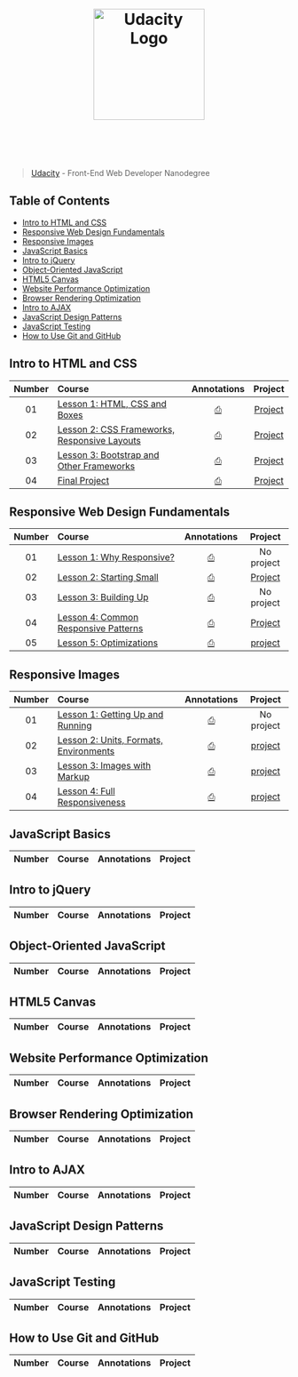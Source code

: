 <h1 align="center">
	<br>
	<img width="200" src="https://upload.wikimedia.org/wikipedia/commons/f/fd/Udacity_Logo.svg" alt="Udacity Logo">
	<br>
	<br>
	<br>
</h1>

> [Udacity](https://www.udacity.com/course/front-end-web-developer-nanodegree--nd001) - Front-End Web Developer Nanodegree

## Table of Contents

- [Intro to HTML and CSS](#intro-to-html-and-css)
- [Responsive Web Design Fundamentals](#responsive-web-design-fundamentals)
- [Responsive Images](#responsive-images)
- [JavaScript Basics](#javaScript-basics)
- [Intro to jQuery](#intro-to-jquery)
- [Object-Oriented JavaScript](#object-oriented-javascript)
- [HTML5 Canvas](#html5-canvas)
- [Website Performance Optimization](#website-performance-optimization)
- [Browser Rendering Optimization](#browser-rendering-optimization)
- [Intro to AJAX](#intro-to-ajax)
- [JavaScript Design Patterns](#javascript-design-patterns)
- [JavaScript Testing](#javascript-testing)
- [How to Use Git and GitHub](#how-to-use-git-and-github)

## Intro to HTML and CSS

| Number | Course | Annotations | Project |
| :---: | :--- | :---: | :---: |
| 01 | [Lesson 1: HTML, CSS and Boxes](https://www.udacity.com/course/viewer#!/c-ud304/l-2617868617/e-2672258561/m-2600669133) | [⎙]() | [Project](http://felipoliveira.github.io/courses/courses/front-end-web-developer-nanodegree/intro-to-html-css/lesson1-html-and-css-boxes) |
| 02 | [Lesson 2: CSS Frameworks, Responsive Layouts](https://www.udacity.com/course/viewer#!/c-ud304/l-2810388540/e-2872198574/m-2872198575) | [⎙]() | [Project](http://felipoliveira.github.io/courses/courses/front-end-web-developer-nanodegree/intro-to-html-css/lesson2-css-frameworks-responsive-layouts/framework/) |
| 03 | [Lesson 3: Bootstrap and Other Frameworks](https://www.udacity.com/course/viewer#!/c-ud304/l-2794148535/e-2730818603/m-2730818604) | [⎙]() | [Project](http://felipoliveira.github.io/courses/courses/front-end-web-developer-nanodegree/intro-to-html-css/lesson3-bootstrap-and-other-frameworks/) |
| 04 | [Final Project](https://www.udacity.com/course/viewer#!/c-ud304/l-3063988721/m-3670088566) | [⎙]() | [Project](http://felipoliveira.github.io/courses/courses/front-end-web-developer-nanodegree/intro-to-html-css/final-project/) |


## Responsive Web Design Fundamentals

| Number | Course | Annotations | Project |
| :---: | :--- | :---: | :---: |
| 01 | [Lesson 1: Why Responsive?](https://www.udacity.com/course/viewer#!/c-ud893/l-3523969367/m-3525619348) | [⎙]() | No project |
| 02 | [Lesson 2: Starting Small](https://www.udacity.com/course/viewer#!/c-ud893/l-3494350031/m-3617688539) | [⎙]() | [Project](http://felipoliveira.github.io/courses/courses/front-end-web-developer-nanodegree/responsive-web-design-fundamentals/lesson2-starting-small/) |
| 03 | [Lesson 3: Building Up](https://www.udacity.com/course/viewer#!/c-ud893/l-3533879576/m-3563669102) | [⎙]() | No project |
| 04 | [Lesson 4: Common Responsive Patterns](https://www.udacity.com/course/viewer#!/c-ud893/l-3561069759/m-3579328553) | [⎙]() | [Project](http://felipoliveira.github.io/courses/courses/front-end-web-developer-nanodegree/responsive-web-design-fundamentals/lesson4-common-responsive-patterns/) |
| 05 | [Lesson 5: Optimizations](https://www.udacity.com/course/viewer#!/c-ud893/l-3581758575/m-3508540397) | [⎙]() | [project](http://felipoliveira.github.io/courses/courses/front-end-web-developer-nanodegree/responsive-web-design-fundamentals/lesson5-optimizations/) |


## Responsive Images

| Number | Course | Annotations | Project |
| :---: | :--- | :---: | :---: |
| 01 | [Lesson 1: Getting Up and Running](https://www.udacity.com/course/viewer#!/c-ud882/l-3532609279/m-3916878757) | [⎙]() | No project |
| 02 | [Lesson 2: Units, Formats, Environments](https://www.udacity.com/course/viewer#!/c-ud882/l-3520939843/e-3739118824/m-3739118825)  | [⎙](http://felipoliveira.github.io/courses/courses/front-end-web-developer-nanodegree/responsive-images/lesson2-units-formats-environments/) | [project]() |
| 03 | [Lesson 3: Images with Markup](https://www.udacity.com/course/viewer#!/c-ud882/l-3483659506/m-3559409555) | [⎙]() | [project]() |
| 04 | [Lesson 4: Full Responsiveness](https://www.udacity.com/course/viewer#!/c-ud882/l-3574748851/m-3564979132) | [⎙]() | [project]() |

## JavaScript Basics

| Number | Course | Annotations | Project |
| :---: | :--- | :---: | :---: |


## Intro to jQuery

| Number | Course | Annotations | Project |
| :---: | :--- | :---: | :---: |


## Object-Oriented JavaScript

| Number | Course | Annotations | Project |
| :---: | :--- | :---: | :---: |


## HTML5 Canvas

| Number | Course | Annotations | Project |
| :---: | :--- | :---: | :---: |


## Website Performance Optimization

| Number | Course | Annotations | Project |
| :---: | :--- | :---: | :---: |


## Browser Rendering Optimization

| Number | Course | Annotations | Project |
| :---: | :--- | :---: | :---: |


## Intro to AJAX

| Number | Course | Annotations | Project |
| :---: | :--- | :---: | :---: |


## JavaScript Design Patterns

| Number | Course | Annotations | Project |
| :---: | :--- | :---: | :---: |


## JavaScript Testing

| Number | Course | Annotations | Project |
| :---: | :--- | :---: | :---: |


## How to Use Git and GitHub

| Number | Course | Annotations | Project |
| :---: | :--- | :---: | :---: |
